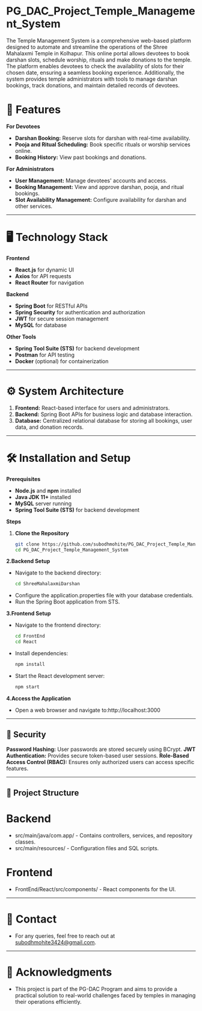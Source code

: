 # PG_DAC_Project_Temple_Management_System

The Temple Management System is a comprehensive web-based platform designed to automate and streamline the
operations of the Shree Mahalaxmi Temple in Kolhapur. This online portal allows devotees to book darshan slots,
schedule worship, rituals and make donations to the temple. The platform enables devotees to check the availability
of slots for their chosen date, ensuring a seamless booking experience. Additionally, the system provides temple
administrators with tools to manage darshan bookings, track donations, and maintain detailed records of devotees.


# 🌟 Features

 **For Devotees**
- **Darshan Booking:** Reserve slots for darshan with real-time availability.
- **Pooja and Ritual Scheduling:** Book specific rituals or worship services online.
- **Booking History:** View past bookings and donations.

 **For Administrators**
- **User Management:** Manage devotees' accounts and access.
- **Booking Management:** View and approve darshan, pooja, and ritual bookings.
- **Slot Availability Management:** Configure availability for darshan and other services.

---

# 🖥️ Technology Stack

 **Frontend**
- **React.js** for dynamic UI
- **Axios** for API requests
- **React Router** for navigation

 **Backend**
- **Spring Boot** for RESTful APIs
- **Spring Security** for authentication and authorization
- **JWT** for secure session management
- **MySQL** for database

 **Other Tools**
- **Spring Tool Suite (STS)** for backend development
- **Postman** for API testing
- **Docker** (optional) for containerization

---

# ⚙️ System Architecture

1. **Frontend:** React-based interface for users and administrators.
2. **Backend:** Spring Boot APIs for business logic and database interaction.
3. **Database:** Centralized relational database for storing all bookings, user data, and donation records.

---

# 🛠️ Installation and Setup

**Prerequisites**
- **Node.js** and **npm** installed
- **Java JDK 11+** installed
- **MySQL** server running
- **Spring Tool Suite (STS)** for backend development

**Steps**
1. **Clone the Repository**
   ```bash
   git clone https://github.com/subodhmohite/PG_DAC_Project_Temple_Management_System
   cd PG_DAC_Project_Temple_Management_System

**2.Backend Setup**
- Navigate to the backend directory:
  ```bash
  cd ShreeMahalaxmiDarshan
- Configure the application.properties file with your database credentials.
- Run the Spring Boot application from STS.

**3.Frontend Setup**
- Navigate to the frontend directory:
  ```bash
  cd FrontEnd
  cd React

- Install dependencies:
  ```bash
  npm install

- Start the React development server:
   ```bash
   npm start

**4.Access the Application**
- Open a web browser and navigate to:http://localhost:3000
  
---

## 🔐 Security
**Password Hashing:** User passwords are stored securely using BCrypt.
**JWT Authentication:** Provides secure token-based user sessions.
**Role-Based Access Control (RBAC):** Ensures only authorized users can access specific features.

---

## 📖 Project Structure
# Backend
- src/main/java/com.app/ - Contains controllers, services, and repository classes.
- src/main/resources/ - Configuration files and SQL scripts.

# Frontend
- FrontEnd/React/src/components/ - React components for the UI.

---

# 📧 Contact
- For any queries, feel free to reach out at subodhmohite3424@gmail.com.

--- 

# 🏅 Acknowledgments
- This project is part of the PG-DAC Program and aims to provide a practical solution to real-world challenges faced by temples in managing their operations efficiently.



